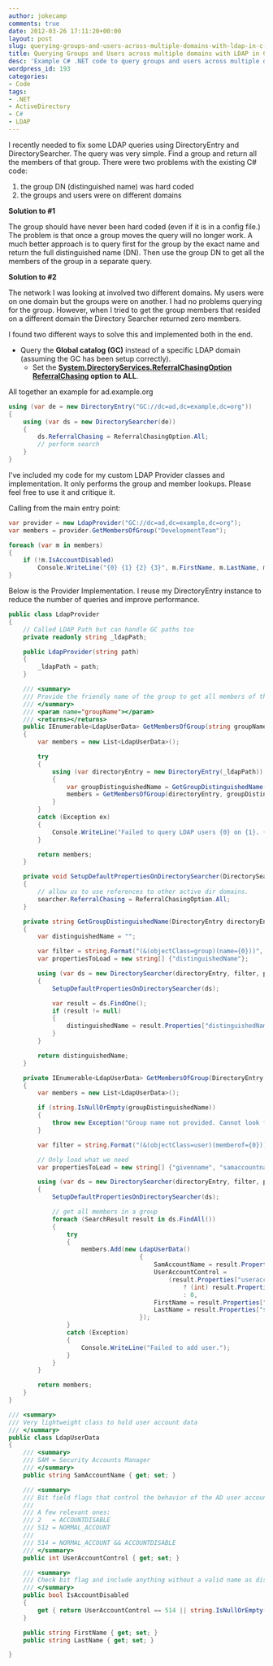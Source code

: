 ```yaml
---
author: jokecamp
comments: true
date: 2012-03-26 17:11:20+00:00
layout: post
slug: querying-groups-and-users-across-multiple-domains-with-ldap-in-c-net
title: Querying Groups and Users across multiple domains with LDAP in C# .NET
desc: 'Example C# .NET code to query groups and users across multiple domains with LDAP'
wordpress_id: 193
categories:
- Code
tags:
- .NET
- ActiveDirectory
- C#
- LDAP
---
```


I recently needed to fix some LDAP queries using DirectoryEntry and DirectorySearcher. The query was very simple. Find a group and return all the members of that group. There were two problems with the existing C# code:

  1. the group DN (distinguished name) was hard coded
  2. the groups and users were on different domains

**Solution to #1**

The group should have never been hard coded (even if it is in a config file.) The problem is that once a group moves the query will no longer work. A much better approach is to query first for the group by the exact name and return the full distinguished name (DN). Then use the group DN to get all the members of the group in a separate query.

**Solution to #2**

The network I was looking at involved two different domains. My users were on one domain but the groups were on another. I had no problems querying for the group. However, when I tried to get the group members that resided on a different domain the Directory Searcher returned zero members.

I found two different ways to solve this and implemented both in the end.

  - Query the **Global catalog (GC)** instead of a specific LDAP domain (assuming the GC has been setup correctly).
	- Set the **[System.DirectoryServices.ReferralChasingOption ReferralChasing](http://msdn.microsoft.com/en-us/library/system.directoryservices.referralchasingoption.aspx) option to ALL**.

All together an example for ad.example.org

```csharp
using (var de = new DirectoryEntry("GC://dc=ad,dc=example,dc=org"))
{
    using (var ds = new DirectorySearcher(de))
    {
        ds.ReferralChasing = ReferralChasingOption.All;
        // perform search
    }
}
```

I've included my code for my custom LDAP Provider classes and implementation. It only performs the group and member lookups. Please feel free to use it and critique it.

Calling from the main entry point:

```csharp
var provider = new LdapProvider("GC://dc=ad,dc=example,dc=org");
var members = provider.GetMembersOfGroup("DevelopmentTeam");

foreach (var m in members)
{
    if (!m.IsAccountDisabled)
        Console.WriteLine("{0} {1} {2} {3}", m.FirstName, m.LastName, m.SamAccountName, m.UserAccountControl);
}
```

Below is the Provider Implementation. I reuse my DirectoryEntry instance to reduce the number of queries and improve performance.

```csharp
public class LdapProvider
{
    // Called LDAP Path but can handle GC paths too
    private readonly string _ldapPath;

    public LdapProvider(string path)
    {
        _ldapPath = path;
    }

    /// <summary>
    /// Provide the friendly name of the group to get all members of the group.
    /// </summary>
    /// <param name="groupName"></param>
    /// <returns></returns>
    public IEnumerable<LdapUserData> GetMembersOfGroup(string groupName)
    {
        var members = new List<LdapUserData>();

        try
        {
            using (var directoryEntry = new DirectoryEntry(_ldapPath))
            {
                var groupDistinguishedName = GetGroupDistinguishedName(directoryEntry, groupName);
                members = GetMembersOfGroup(directoryEntry, groupDistinguishedName).ToList();
            }
        }
        catch (Exception ex)
        {
            Console.WriteLine("Failed to query LDAP users {0} on {1}. {2}", groupName, _ldapPath, ex.Message);
        }

        return members;
    }

    private void SetupDefaultPropertiesOnDirectorySearcher(DirectorySearcher searcher)
    {
        // allow us to use references to other active dir domains.
        searcher.ReferralChasing = ReferralChasingOption.All;
    }

    private string GetGroupDistinguishedName(DirectoryEntry directoryEntry, string groupName)
    {
        var distinguishedName = "";

        var filter = string.Format("(&(objectClass=group)(name={0}))", groupName);
        var propertiesToLoad = new string[] {"distinguishedName"};

        using (var ds = new DirectorySearcher(directoryEntry, filter, propertiesToLoad))
        {
            SetupDefaultPropertiesOnDirectorySearcher(ds);

            var result = ds.FindOne();
            if (result != null)
            {
                distinguishedName = result.Properties["distinguishedName"][0].ToString();
            }
        }

        return distinguishedName;
    }

    private IEnumerable<LdapUserData> GetMembersOfGroup(DirectoryEntry directoryEntry, string groupDistinguishedName)
    {
        var members = new List<LdapUserData>();

        if (string.IsNullOrEmpty(groupDistinguishedName))
        {
            throw new Exception("Group name not provided. Cannot look for group members.");
        }

        var filter = string.Format("(&(objectClass=user)(memberof={0}))", groupDistinguishedName);

        // Only load what we need
        var propertiesToLoad = new string[] {"givenname", "samaccountname", "sn", "useraccountcontrol"};

        using (var ds = new DirectorySearcher(directoryEntry, filter, propertiesToLoad))
        {
            SetupDefaultPropertiesOnDirectorySearcher(ds);

            // get all members in a group
            foreach (SearchResult result in ds.FindAll())
            {
                try
                {
                    members.Add(new LdapUserData()
                                    {
                                        SamAccountName = result.Properties["samaccountname"][0].ToString(),
                                        UserAccountControl =
                                            (result.Properties["useraccountcontrol"][0] is int)
                                                ? (int) result.Properties["useraccountcontrol"][0]
                                                : 0,
                                        FirstName = result.Properties["givenname"][0].ToString(),
                                        LastName = result.Properties["sn"][0].ToString()
                                    });
                }
                catch (Exception)
                {
                    Console.WriteLine("Failed to add user.");
                }
            }
        }

        return members;
    }
}

/// <summary>
/// Very lightweight class to hold user account data
/// </summary>
public class LdapUserData
{
    /// <summary>
    /// SAM = Security Accounts Manager
    /// </summary>
    public string SamAccountName { get; set; }

    /// <summary>
    /// Bit field flags that control the behavior of the AD user account.
    ///
    /// A few relevant ones:
    /// 2   = ACCOUNTDISABLE
    /// 512 = NORMAL_ACCOUNT
    ///
    /// 514 = NORMAL_ACCOUNT && ACCOUNTDISABLE
    /// </summary>
    public int UserAccountControl { get; set; }

    /// <summary>
    /// Check bit flag and include anything without a valid name as disabled.
    /// </summary>
    public bool IsAccountDisabled
    {
        get { return UserAccountControl == 514 || string.IsNullOrEmpty(SamAccountName); }
    }

    public string FirstName { get; set; }
    public string LastName { get; set; }

}
```
